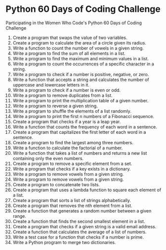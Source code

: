 # Python 60 Days of Coding Challenge
Participating in the Women Who Code's Python 60 Days of Coding Challenge

1. Create a program that swaps the value of two variables.
2. Create a program to calculate the area of a circle given its radius.
3. Write a function to count the number of vowels in a given string.
4. Write a program to find the sum of all elements in a list.
5. Write a program to find the maximum and minimum values in a list.
6. Write a program to count the occurrences of a specific character in a string.
7. Write a program to check if a number is positive, negative, or zero.
8. Write a function that accepts a string and calculates the number of uppercase and lowercase letters in it.
9. Write a program to check if a number is even or odd.
10. Write a program to remove duplicates from a list.
11. Write a program to print the multiplication table of a given number.
12. Write a program to reverse a given string.
13. Write a program to shuffle the elements of a list randomly.
14. Write a program to print the first n numbers of a Fibonacci sequence.
15. Create a program that checks if a year is a leap year.
16. Write a function that counts the frequency of each word in a sentence.
17. Create a program that capitalizes the first letter of each word in a sentence.
18. Create a program to find the largest among three numbers.
19. Write a function to calculate the factorial of a number.
20. Write a function that takes a list of numbers and returns a new list containing only the even numbers.
21. Create a program to remove a specific element from a set.
22. Write a program that checks if a key exists in a dictionary.
23. Write a program to remove vowels from a given string.
24. Write a program to remove vowels from a given string.
25. Create a program to concatenate two lists.
26. Create a program that uses a lambda function to square each element of a list.
27. Create a program that sorts a list of strings alphabetically.
28. Create a program that removes the nth element from a list.
29. Create a function that generates a random number between a given range.
30. Create a function that finds the second smallest element in a list.
31. Create a program that checks if a given string is a valid email address.
32. Create a function that calculates the average of a list of numbers.
33. Write a test case for a function that checks if a number is prime.
34. Write a Python program to merge two dictionaries.
